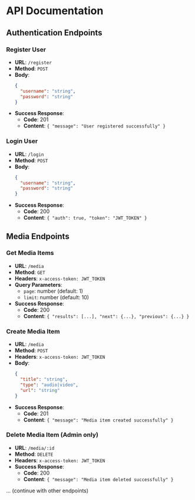 # API Documentation

## Authentication Endpoints

### Register User
- **URL**: `/register`
- **Method**: `POST`
- **Body**: 
  ```json
  {
    "username": "string",
    "password": "string"
  }
  ```
- **Success Response**: 
  - **Code**: 201
  - **Content**: `{ "message": "User registered successfully" }`

### Login User
- **URL**: `/login`
- **Method**: `POST`
- **Body**: 
  ```json
  {
    "username": "string",
    "password": "string"
  }
  ```
- **Success Response**: 
  - **Code**: 200
  - **Content**: `{ "auth": true, "token": "JWT_TOKEN" }`

## Media Endpoints

### Get Media Items
- **URL**: `/media`
- **Method**: `GET`
- **Headers**: `x-access-token: JWT_TOKEN`
- **Query Parameters**: 
  - `page`: number (default: 1)
  - `limit`: number (default: 10)
- **Success Response**: 
  - **Code**: 200
  - **Content**: `{ "results": [...], "next": {...}, "previous": {...} }`

### Create Media Item
- **URL**: `/media`
- **Method**: `POST`
- **Headers**: `x-access-token: JWT_TOKEN`
- **Body**: 
  ```json
  {
    "title": "string",
    "type": "audio|video",
    "url": "string"
  }
  ```
- **Success Response**: 
  - **Code**: 201
  - **Content**: `{ "message": "Media item created successfully" }`

### Delete Media Item (Admin only)
- **URL**: `/media/:id`
- **Method**: `DELETE`
- **Headers**: `x-access-token: JWT_TOKEN`
- **Success Response**: 
  - **Code**: 200
  - **Content**: `{ "message": "Media item deleted successfully" }`

... (continue with other endpoints)
